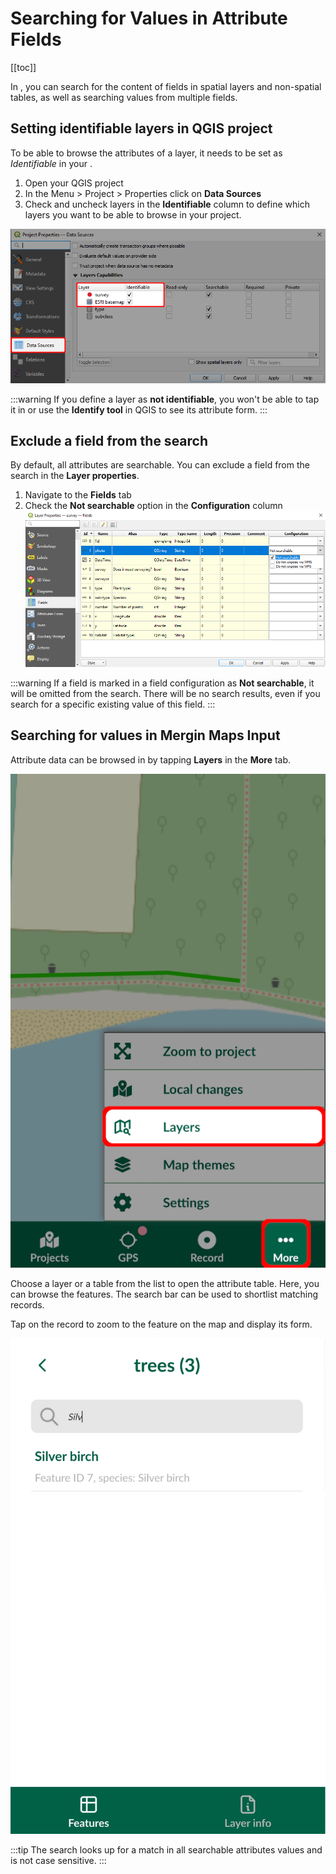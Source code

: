 # Searching for Values in Attribute Fields
[[toc]]

In <MobileAppName />, you can search for the content of fields in spatial layers and non-spatial tables, as well as searching values from multiple fields.

## Setting identifiable layers in QGIS project
To be able to browse the attributes of a layer, it needs to be set as *Identifiable* in your <QGISHelp ver="3.22" link="user_manual/introduction/qgis_configuration.html?highlight=properties#data-sources-properties" text="QGIS project" />.

1. Open your QGIS project
2. In the Menu > Project > Properties click on **Data Sources**
3. Check and uncheck layers in the **Identifiable** column to define which layers you want to be able to browse in your project.

![browse_enable](./qgis_data_sources.png)

:::warning
If you define a layer as **not identifiable**, you won't be able to tap it in <MobileAppName /> or use the **Identify tool** in QGIS to see its attribute form.
:::

## Exclude a field from the search
By default, all attributes are searchable. You can exclude a field from the search in the **Layer properties**. 
1. Navigate to the **Fields** tab
2. Check the **Not searchable** option in the **Configuration** column
![display_name](./not_searchable.png)

:::warning
If a field is marked in a field configuration as **Not searchable**, it will be omitted from the search. There will be no search results, even if you search for a specific existing value of this field.
:::

## Searching for values in Mergin Maps Input
Attribute data can be browsed in <MobileAppName /> by tapping **Layers** in the **More** tab. 

![Mergin Maps Input Layers in More tab](../field/layers/input-layers.jpg "Mergin Maps Input Layers in More tab")

Choose a layer or a table from the list to open the attribute table. Here, you can browse the features. The search bar can be used to shortlist matching records. 

Tap on the record to zoom to the feature on the map and display its form.

![input browse](./input_search_data.png)

:::tip
The search looks up for a match in all searchable attributes values and is not case sensitive.
:::

